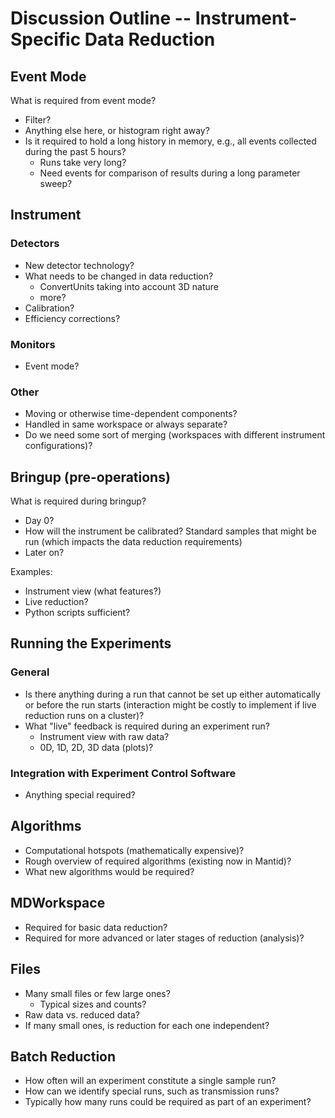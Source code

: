 # Discussion Outline -- Instrument-Specific Data Reduction

## Event Mode

What is required from event mode?
- Filter?
- Anything else here, or histogram right away?
- Is it required to hold a long history in memory, e.g., all events collected during the past 5 hours?
  - Runs take very long?
  - Need events for comparison of results during a long parameter sweep?


## Instrument

### Detectors

- New detector technology?
- What needs to be changed in data reduction?
  - ConvertUnits taking into account 3D nature
  - more?
- Calibration?
- Efficiency corrections?

### Monitors

- Event mode?

### Other

- Moving or otherwise time-dependent components?
- Handled in same workspace or always separate?
- Do we need some sort of merging (workspaces with different instrument configurations)?


## Bringup (pre-operations)

What is required during bringup?

- Day 0?
- How will the instrument be calibrated? Standard samples that might be run (which impacts the data reduction requirements)
- Later on?


Examples:

- Instrument view (what features?)
- Live reduction?
- Python scripts sufficient?


## Running the Experiments

### General

- Is there anything during a run that cannot be set up either automatically or before the run starts (interaction might be costly to implement if live reduction runs on a cluster)?
- What "live" feedback is required during an experiment run?
  - Instrument view with raw data?
  - 0D, 1D, 2D, 3D data (plots)?

### Integration with Experiment Control Software

- Anything special required?


## Algorithms

- Computational hotspots (mathematically expensive)?
- Rough overview of required algorithms (existing now in Mantid)?
- What new algorithms would be required?


## MDWorkspace

- Required for basic data reduction?
- Required for more advanced or later stages of reduction (analysis)?


## Files

- Many small files or few large ones?
  - Typical sizes and counts?
- Raw data vs. reduced data?
- If many small ones, is reduction for each one independent?

## Batch Reduction

- How often will an experiment constitute a single sample run?
- How can we identify special runs, such as transmission runs?
- Typically how many runs could be required as part of an experiment?

